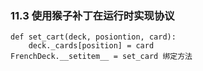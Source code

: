 
### 11.3 使用猴子补丁在运行时实现协议
```
def set_cart(deck, posiontion, card):
    deck._cards[position] = card
FrenchDeck.__setitem__ = set_card 绑定方法
```